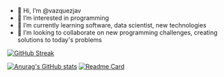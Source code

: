 - 👋 Hi, I’m @vazquezjav
- 👀 I’m interested in programming 
- 🌱 I’m currently learning software, data scientist, new technologies
- 💞️ I’m looking to collaborate on new programming challenges, creating solutions to today's problems

[![GitHub Streak](https://streak-stats.demolab.com?user=vazquezjav)](https://git.io/streak-stats)

[![Anurag's GitHub stats](https://github-readme-stats.vercel.app/api?username=vazquezjav)](https://github.com/anuraghazra/github-readme-stats)
[![Readme Card](https://github-readme-stats.vercel.app/api/pin/?username=vazquezjav&repo=github-readme-stats)](https://github.com/anuraghazra/github-readme-stats)
<!---
vazquezjav/vazquezjav is a ✨ special ✨ repository because its `README.md` (this file) appears on your GitHub profile.
You can click the Preview link to take a look at your changes.
--->
